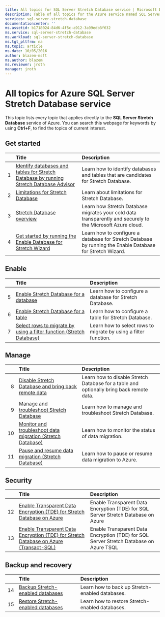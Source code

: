 ```yaml
---
title: All topics for SQL Server Stretch Database service | Microsoft Docs
description: Table of all topics for the Azure service named SQL Server Stretch Database that exist on https://azure.microsoft.com/documentation/articles/, Title and description.
services: sql-server-stretch-database
documentationcenter: ''
ms.assetid: b1718024-84d6-4f5c-a912-3a99edb3f632
ms.service: sql-server-stretch-database
ms.workload: sql-server-stretch-database
ms.tgt_pltfrm: na
ms.topic: article
ms.date: 10/05/2016
author: blazem-msft
ms.author: blazem
ms.reviewer: jroth
manager: jroth
---
```

# All topics for Azure SQL Server Stretch Database service
This topic lists every topic that applies directly to the **SQL Server Stretch Database** service of Azure. You can search this webpage for keywords by using **Ctrl+F**, to find the topics of current interest.

## Get started
| &nbsp; | Title | Description |
| ---:|:--- |:--- |
| 1 |[Identify databases and tables for Stretch Database by running Stretch Database Advisor](sql-server-stretch-database-identify-databases.md) |Learn how to identify databases and tables that are candidates for Stretch Database. |
| 2 |[Limitations for Stretch Database](sql-server-stretch-database-limitations.md) |Learn about limitations for Stretch Database. |
| 3 |[Stretch Database overview](sql-server-stretch-database-overview.md) |Learn how Stretch Database migrates your cold data transparently and securely to the Microsoft Azure cloud. |
| 4 |[Get started by running the Enable Database for Stretch Wizard](sql-server-stretch-database-wizard.md) |Learn how to configure a database for Stretch Database by running the Enable Database for Stretch Wizard. |

## Enable
| &nbsp; | Title | Description |
| ---:|:--- |:--- |
| 5 |[Enable Stretch Database for a database](sql-server-stretch-database-enable-database.md) |Learn how to configure a database for Stretch Database. |
| 6 |[Enable Stretch Database for a table](sql-server-stretch-database-enable-table.md) |Learn how to configure a table for Stretch Database. |
| 7 |[Select rows to migrate by using a filter function (Stretch Database)](sql-server-stretch-database-predicate-function.md) |Learn how to select rows to migrate by using a filter function. |

## Manage
| &nbsp; | Title | Description |
| ---:|:--- |:--- |
| 8 |[Disable Stretch Database and bring back remote data](sql-server-stretch-database-disable.md) |Learn how to disable Stretch Database for a table and optionally bring back remote data. |
| 9 |[Manage and troubleshoot Stretch Database](sql-server-stretch-database-manage.md) |Learn how to manage and troubleshoot Stretch Database. |
| 10 |[Monitor and troubleshoot data migration (Stretch Database)](sql-server-stretch-database-monitor.md) |Learn how to monitor the status of data migration. |
| 11 |[Pause and resume data migration (Stretch Database)](sql-server-stretch-database-pause.md) |Learn how to pause or resume data migration to Azure. |

## Security
| &nbsp; | Title | Description |
| ---:|:--- |:--- |
| 12 |[Enable Transparent Data Encryption (TDE) for Stretch Database on Azure](sql-server-stretch-database-encryption-tde.md) |Enable Transparent Data Encryption (TDE) for SQL Server Stretch Database on Azure |
| 13 |[Enable Transparent Data Encryption (TDE) for Stretch Database on Azure (Transact-SQL)](sql-server-stretch-database-tde-tsql.md) |Enable Transparent Data Encryption (TDE) for SQL Server Stretch Database on Azure TSQL |

## Backup and recovery
| &nbsp; | Title | Description |
| ---:|:--- |:--- |
| 14 |[Backup Stretch-enabled databases](sql-server-stretch-database-backup.md) |Learn how to back up Stretch\-enabled databases. |
| 15 |[Restore Stretch-enabled databases](sql-server-stretch-database-restore.md) |Learn how to restore Stretch\-enabled databases. |

